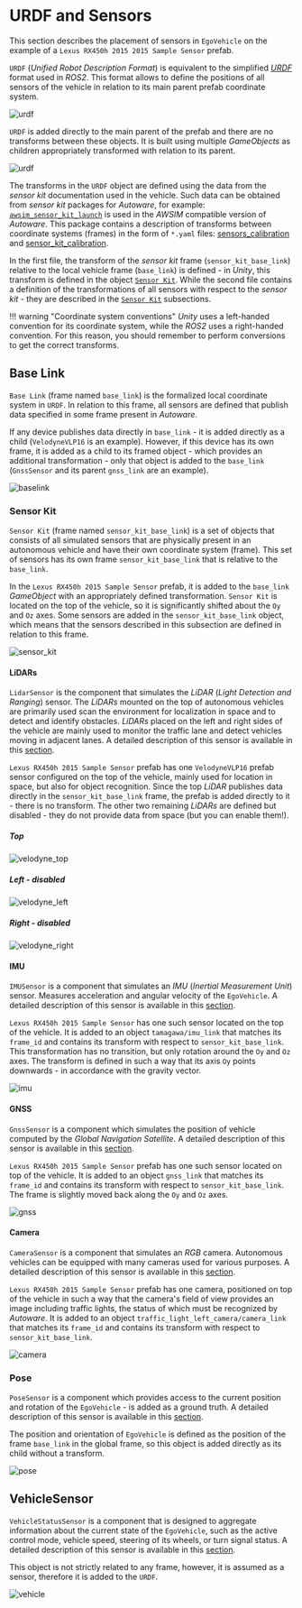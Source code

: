 # URDF and Sensors

This section describes the placement of sensors in `EgoVehicle` on the example of a `Lexus RX450h 2015 2015 Sample Sensor` prefab.

`URDF` (*Unified Robot Description Format*) is equivalent to the simplified [*URDF*](https://docs.ros.org/en/humble/Tutorials/Intermediate/URDF/URDF-Main.html) format used in *ROS2*.
This format allows to define the positions of all sensors of the vehicle in relation to its main parent prefab coordinate system.

![urdf](urdf_links/urdf_link.png)

`URDF` is added directly to the main parent of the prefab and there are no transforms between these objects.
It is built using multiple *GameObjects* as children appropriately transformed with relation to its parent.

![urdf](urdf_links/urdf.png)

The transforms in the `URDF` object are defined using the data from the *sensor kit* documentation used in the vehicle.
Such data can be obtained from *sensor kit* packages for *Autoware*, for example: [`awsim_sensor_kit_launch`](https://github.com/RobotecAI/awsim_sensor_kit_launch) is used in the *AWSIM* compatible version of *Autoware*.
This package contains a description of transforms between coordinate systems (frames) in the form of `*.yaml` files: [sensors_calibration](https://github.com/RobotecAI/awsim_sensor_kit_launch/blob/main/awsim_sensor_kit_description/config/sensors_calibration.yaml) and [sensor_kit_calibration](https://github.com/RobotecAI/awsim_sensor_kit_launch/blob/main/awsim_sensor_kit_description/config/sensor_kit_calibration.yaml).

In the first file, the transform of the *sensor kit* frame (`sensor_kit_base_link`) relative to the local vehicle frame (`base_link`) is defined - in *Unity*, this transform is defined in the object [`Sensor Kit`](#sensor-kit).
While the second file contains a definition of the transformations of all sensors with respect to the *sensor kit* - they are described in the [`Sensor Kit`](#sensor-kit) subsections.

!!! warning "Coordinate system conventions"
    *Unity* uses a left-handed convention for its coordinate system, while the *ROS2* uses a right-handed convention. For this reason, you should remember to perform conversions to get the correct transforms.

## Base Link
`Base Link` (frame named `base_link`) is the formalized local coordinate system in `URDF`.
In relation to this frame, all sensors are defined that publish data specified in some frame present in *Autoware*.

If any device publishes data directly in `base_link` - it is added directly as a child (`VelodyneVLP16` is an example).
However, if this device has its own frame, it is added as a child to its framed object - which provides an additional transformation - only that object is added to the `base_link` (`GnssSensor` and its parent `gnss_link` are an example).

![baselink](urdf_links/baselink.png)

### Sensor Kit
`Sensor Kit` (frame named `sensor_kit_base_link`) is a set of objects that consists of all simulated sensors that are physically present in an autonomous vehicle and have their own coordinate system (frame).
This set of sensors has its own frame `sensor_kit_base_link` that is relative to the `base_link`.

In the `Lexus RX450h 2015 Sample Sensor` prefab, it is added to the `base_link` *GameObject* with an appropriately defined transformation.
`Sensor Kit` is located on the top of the vehicle, so it is significantly shifted about the `Oy` and `Oz` axes.
Some sensors are added in the `sensor_kit_base_link` object, which means that the sensors described in this subsection are defined in relation to this frame.

![sensor_kit](urdf_links/sensor_kit.png)

#### LiDARs
`LidarSensor` is the component that simulates the *LiDAR* (*Light Detection and Ranging*) sensor.
The *LiDARs* mounted on the top of autonomous vehicles are primarily used scan the environment for localization in space and to detect and identify obstacles.
*LiDARs* placed on the left and right sides of the vehicle are mainly used to monitor the traffic lane and detect vehicles moving in adjacent lanes.
A detailed description of this sensor is available in this [section](../../Sensors/Lidar/).

`Lexus RX450h 2015 Sample Sensor` prefab has one `VelodyneVLP16` prefab sensor configured on the top of the vehicle, mainly used for location in space, but also for object recognition.
Since the top *LiDAR* publishes data directly in the `sensor_kit_base_link` frame, the prefab is added directly to it - there is no transform.
The other two remaining *LiDARs* are defined but disabled - they do not provide data from space (but you can enable them!).

##### Top
![velodyne_top](urdf_links/velodyne_top.png)

##### Left - *disabled*
![velodyne_left](urdf_links/velodyne_left.png)

##### Right - *disabled*
![velodyne_right](urdf_links/velodyne_right.png)

#### IMU
`IMUSensor` is a component that simulates an *IMU* (*Inertial Measurement Unit*) sensor.
Measures acceleration and angular velocity of the `EgoVehicle`.
A detailed description of this sensor is available in this [section](../../../Components/Sensors/Imu/).

`Lexus RX450h 2015 Sample Sensor` has one such sensor located on the top of the vehicle.
It is added to an object `tamagawa/imu_link` that matches its `frame_id` and contains its transform with respect to `sensor_kit_base_link`.
This transformation has no transition, but only rotation around the `Oy` and `Oz` axes.
The transform is defined in such a way that its axis `Oy` points downwards - in accordance with the gravity vector.

![imu](urdf_links/imu.png)

#### GNSS
`GnssSensor` is a component which simulates the position of vehicle computed by the *Global Navigation Satellite*.
A detailed description of this sensor is available in this [section](../../Sensors/Gnss/).

`Lexus RX450h 2015 Sample Sensor` prefab has one such sensor located on top of the vehicle.
It is added to an object `gnss_link` that matches its `frame_id` and contains its transform with respect to `sensor_kit_base_link`.
The frame is slightly moved back along the `Oy` and `Oz` axes.

![gnss](urdf_links/gnss.png)

#### Camera
`CameraSensor` is a component that simulates an *RGB* camera.
Autonomous vehicles can be equipped with many cameras used for various purposes.
A detailed description of this sensor is available in this [section](../../Sensors/Camera/).

`Lexus RX450h 2015 Sample Sensor` prefab has one camera, positioned on top of the vehicle in such a way that the camera's field of view provides an image including traffic lights, the status of which must be recognized by *Autoware*.
It is added to an object `traffic_light_left_camera/camera_link` that matches its `frame_id` and contains its transform with respect to `sensor_kit_base_link`.

![camera](urdf_links/camera.png)

### Pose
`PoseSensor` is a component which provides access to the current position and rotation of the `EgoVehicle` -  is added as a ground truth.
A detailed description of this sensor is available in this [section](../../Sensors/GroundTruths/Pose/).

The position and orientation of `EgoVehicle` is defined as the position of the frame `base_link` in the global frame, so this object is added directly as its child without a transform.

![pose](urdf_links/pose.png)

## VehicleSensor
`VehicleStatusSensor` is a component that is designed to aggregate information about the current state of the `EgoVehicle`, such as the active control mode, vehicle speed, steering of its wheels, or turn signal status.
A detailed description of this sensor is available in this [section](../../Sensors/VehicleStatus/).

This object is not strictly related to any frame, however, it is assumed as a sensor, therefore it is added to the `URDF`.

![vehicle](urdf_links/vehicle.png)
